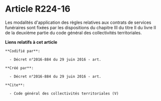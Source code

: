 # Article R224-16

Les modalités d'application des règles relatives aux contrats de services funéraires sont fixées par les dispositions du
chapitre III du titre II du livre II de la deuxième partie du code général des collectivités territoriales.

**Liens relatifs à cet article**

	**Codifié par**:

	  - Décret n°2016-884 du 29 juin 2016 - art.

	**Créé par**:

	  - Décret n°2016-884 du 29 juin 2016 - art.

	**Cite**:

	  - Code général des collectivités territoriales (V)
